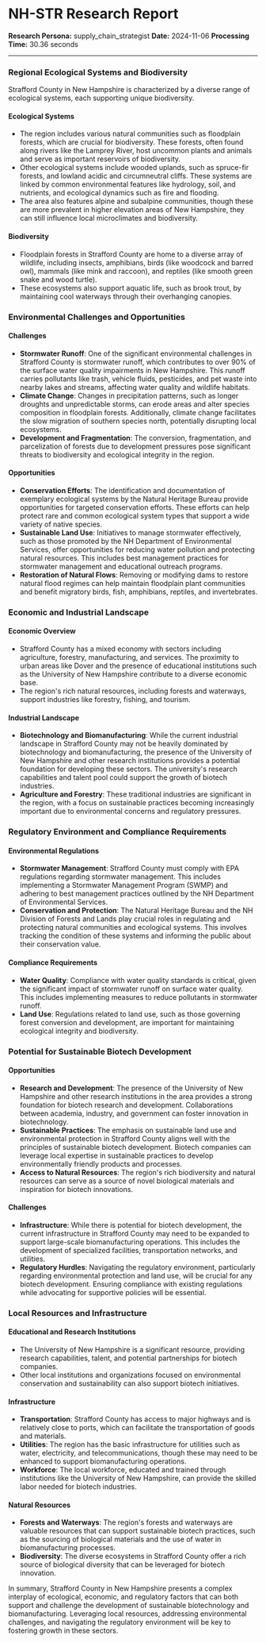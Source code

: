 # NH-STR Research Report

**Research Persona:** supply_chain_strategist
**Date:** 2024-11-06
**Processing Time:** 30.36 seconds

---

### Regional Ecological Systems and Biodiversity

Strafford County in New Hampshire is characterized by a diverse range of ecological systems, each supporting unique biodiversity.

#### Ecological Systems
- The region includes various natural communities such as floodplain forests, which are crucial for biodiversity. These forests, often found along rivers like the Lamprey River, host uncommon plants and animals and serve as important reservoirs of biodiversity.
- Other ecological systems include wooded uplands, such as spruce-fir forests, and lowland acidic and circumneutral cliffs. These systems are linked by common environmental features like hydrology, soil, and nutrients, and ecological dynamics such as fire and flooding.
- The area also features alpine and subalpine communities, though these are more prevalent in higher elevation areas of New Hampshire, they can still influence local microclimates and biodiversity.

#### Biodiversity
- Floodplain forests in Strafford County are home to a diverse array of wildlife, including insects, amphibians, birds (like woodcock and barred owl), mammals (like mink and raccoon), and reptiles (like smooth green snake and wood turtle).
- These ecosystems also support aquatic life, such as brook trout, by maintaining cool waterways through their overhanging canopies.

### Environmental Challenges and Opportunities

#### Challenges
- **Stormwater Runoff**: One of the significant environmental challenges in Strafford County is stormwater runoff, which contributes to over 90% of the surface water quality impairments in New Hampshire. This runoff carries pollutants like trash, vehicle fluids, pesticides, and pet waste into nearby lakes and streams, affecting water quality and wildlife habitats.
- **Climate Change**: Changes in precipitation patterns, such as longer droughts and unpredictable storms, can erode areas and alter species composition in floodplain forests. Additionally, climate change facilitates the slow migration of southern species north, potentially disrupting local ecosystems.
- **Development and Fragmentation**: The conversion, fragmentation, and parcelization of forests due to development pressures pose significant threats to biodiversity and ecological integrity in the region.

#### Opportunities
- **Conservation Efforts**: The identification and documentation of exemplary ecological systems by the Natural Heritage Bureau provide opportunities for targeted conservation efforts. These efforts can help protect rare and common ecological system types that support a wide variety of native species.
- **Sustainable Land Use**: Initiatives to manage stormwater effectively, such as those promoted by the NH Department of Environmental Services, offer opportunities for reducing water pollution and protecting natural resources. This includes best management practices for stormwater management and educational outreach programs.
- **Restoration of Natural Flows**: Removing or modifying dams to restore natural flood regimes can help maintain floodplain plant communities and benefit migratory birds, fish, amphibians, reptiles, and invertebrates.

### Economic and Industrial Landscape

#### Economic Overview
- Strafford County has a mixed economy with sectors including agriculture, forestry, manufacturing, and services. The proximity to urban areas like Dover and the presence of educational institutions such as the University of New Hampshire contribute to a diverse economic base.
- The region's rich natural resources, including forests and waterways, support industries like forestry, fishing, and tourism.

#### Industrial Landscape
- **Biotechnology and Biomanufacturing**: While the current industrial landscape in Strafford County may not be heavily dominated by biotechnology and biomanufacturing, the presence of the University of New Hampshire and other research institutions provides a potential foundation for developing these sectors. The university's research capabilities and talent pool could support the growth of biotech industries.
- **Agriculture and Forestry**: These traditional industries are significant in the region, with a focus on sustainable practices becoming increasingly important due to environmental concerns and regulatory pressures.

### Regulatory Environment and Compliance Requirements

#### Environmental Regulations
- **Stormwater Management**: Strafford County must comply with EPA regulations regarding stormwater management. This includes implementing a Stormwater Management Program (SWMP) and adhering to best management practices outlined by the NH Department of Environmental Services.
- **Conservation and Protection**: The Natural Heritage Bureau and the NH Division of Forests and Lands play crucial roles in regulating and protecting natural communities and ecological systems. This involves tracking the condition of these systems and informing the public about their conservation value.

#### Compliance Requirements
- **Water Quality**: Compliance with water quality standards is critical, given the significant impact of stormwater runoff on surface water quality. This includes implementing measures to reduce pollutants in stormwater runoff.
- **Land Use**: Regulations related to land use, such as those governing forest conversion and development, are important for maintaining ecological integrity and biodiversity.

### Potential for Sustainable Biotech Development

#### Opportunities
- **Research and Development**: The presence of the University of New Hampshire and other research institutions in the area provides a strong foundation for biotech research and development. Collaborations between academia, industry, and government can foster innovation in biotechnology.
- **Sustainable Practices**: The emphasis on sustainable land use and environmental protection in Strafford County aligns well with the principles of sustainable biotech development. Biotech companies can leverage local expertise in sustainable practices to develop environmentally friendly products and processes.
- **Access to Natural Resources**: The region's rich biodiversity and natural resources can serve as a source of novel biological materials and inspiration for biotech innovations.

#### Challenges
- **Infrastructure**: While there is potential for biotech development, the current infrastructure in Strafford County may need to be expanded to support large-scale biomanufacturing operations. This includes the development of specialized facilities, transportation networks, and utilities.
- **Regulatory Hurdles**: Navigating the regulatory environment, particularly regarding environmental protection and land use, will be crucial for any biotech development. Ensuring compliance with existing regulations while advocating for supportive policies will be essential.

### Local Resources and Infrastructure

#### Educational and Research Institutions
- The University of New Hampshire is a significant resource, providing research capabilities, talent, and potential partnerships for biotech companies.
- Other local institutions and organizations focused on environmental conservation and sustainability can also support biotech initiatives.

#### Infrastructure
- **Transportation**: Strafford County has access to major highways and is relatively close to ports, which can facilitate the transportation of goods and materials.
- **Utilities**: The region has the basic infrastructure for utilities such as water, electricity, and telecommunications, though these may need to be enhanced to support biomanufacturing operations.
- **Workforce**: The local workforce, educated and trained through institutions like the University of New Hampshire, can provide the skilled labor needed for biotech industries.

#### Natural Resources
- **Forests and Waterways**: The region's forests and waterways are valuable resources that can support sustainable biotech practices, such as the sourcing of biological materials and the use of water in biomanufacturing processes.
- **Biodiversity**: The diverse ecosystems in Strafford County offer a rich source of biological diversity that can be leveraged for biotech innovation.

In summary, Strafford County in New Hampshire presents a complex interplay of ecological, economic, and regulatory factors that can both support and challenge the development of sustainable biotechnology and biomanufacturing. Leveraging local resources, addressing environmental challenges, and navigating the regulatory environment will be key to fostering growth in these sectors.
